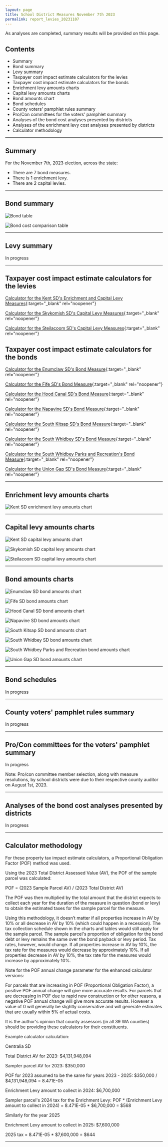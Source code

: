 ```yaml
---
layout: page
title: School District Measures November 7th 2023
permalink: report_levies_20231107
---
```


As analyses are completed, summary results will be provided on this page.

## Contents
- Summary
- Bond summary
- Levy summary
- Taxpayer cost impact estimate calculators for the levies
- Taxpayer cost impact estimate calculators for the bonds
- Enrichment levy amounts charts
- Capital levy amounts charts
- Bond amounts chart
- Bond schedules
- County voters' pamphlet rules summary
- Pro/Con committees for the voters' pamphlet summary
- Analyses of the bond cost analyses presented by districts
- Analyses of the enrichment levy cost analyses presented by districts
- Calculator methodology

___

## Summary
For the November 7th, 2023 election, across the state:
- There are 7 bond measures.
- There is 1 enrichment levy.
- There are 2 capital levies.


___

## Bond summary

![Bond table](pagesManual/LeviesReport/20231107/BondSummary.jpg "Bond table")

![Bond cost comparison table](pagesManual/LeviesReport/20231107/BondCostComparison.jpg "Bond comparison table")

___

## Levy summary

In progress

___

## Taxpayer cost impact estimate calculators for the levies

[Calculator for the Kent SD's Enrichment and Capital Levy Measures](calculator_kent_20231107_enhanced){:target="_blank" rel="noopener"}

[Calculator for the Skykomish SD's Capital Levy Measures](calculator_skykomish_20231107_enhanced){:target="_blank" rel="noopener"}

[Calculator for the Steilacoom SD's Capital Levy Measures](calculator_steilacoom_20231107_enhanced){:target="_blank" rel="noopener"}

## Taxpayer cost impact estimate calculators for the bonds

[Calculator for the Enumclaw SD's Bond Measure](calculator_enumclaw_20231107_enhanced){:target="_blank" rel="noopener"}

[Calculator for the Fife SD's Bond Measure](calculator_fife_20231107_enhanced){:target="_blank" rel="noopener"}

[Calculator for the Hood Canal SD's Bond Measure](calculator_hood_canal_20231107_enhanced){:target="_blank" rel="noopener"}

[Calculator for the Napavine SD's Bond Measure](calculator_napavine_20231107_enhanced){:target="_blank" rel="noopener"}

[Calculator for the South Kitsap SD's Bond Measure](calculator_south_kitsap_20231107_enhanced){:target="_blank" rel="noopener"}

[Calculator for the South Whidbey SD's Bond Measure](calculator_south_whidbey_20231107_enhanced){:target="_blank" rel="noopener"}

[Calculator for the South Whidbey Parks and Recreation's Bond Measure](calculator_south_whidbey_parks_and_recreation_20231107_enhanced){:target="_blank" rel="noopener"}

[Calculator for the Union Gap SD's Bond Measure](calculator_union_gap_20231107_enhanced){:target="_blank" rel="noopener"}


___

## Enrichment levy amounts charts

![Kent SD enrichment levy amounts chart](pagesManual/LeviesReport/20231107/KentEnrichment.png "Kent SD enrichment levy amounts chart")

___


## Capital levy amounts charts

![Kent SD capital levy amounts chart](pagesManual/LeviesReport/20231107/KentCapital.png "Kent SD capital levy amounts chart")

![Skykomish SD capital levy amounts chart](pagesManual/LeviesReport/20231107/SkykomishTech.png "Skykomish SD capital levy amounts chart")

![Steilacoom SD capital levy amounts chart](pagesManual/LeviesReport/20231107/SteilacoomCapital.png "Steilacoom SD capital levy amounts chart")

___

## Bond amounts charts

![Enumclaw SD bond amounts chart](pagesManual/LeviesReport/20231107/Enumclaw.png "Enumclaw SD bond amounts chart")

![Fife SD bond amounts chart](pagesManual/LeviesReport/20231107/Fife.png "Fife SD bond amounts chart")

![Hood Canal SD bond amounts chart](pagesManual/LeviesReport/20231107/HoodCanal.png "Hood Canal SD bond amounts chart")

![Napavine SD bond amounts chart](pagesManual/LeviesReport/20231107/Napavine.png "Napavine SD bond amounts chart")

![South Kitsap SD bond amounts chart](pagesManual/LeviesReport/20231107/SouthKitsap.png "South Kitsap SD bond amounts chart")

![South Whidbey SD bond amounts chart](pagesManual/LeviesReport/20231107/SouthWhidbey.png "South Whidbey SD bond amounts chart")

![South Whidbey Parks and Recreation bond amounts chart](pagesManual/LeviesReport/20231107/SouthWhidbeyParksandRecreation.png "South Whidbey Parks and Recreation bond amounts chart")

![Union Gap SD bond amounts chart](pagesManual/LeviesReport/20231107/UnionGap.png "Union Gap SD bond amounts chart")


___

## Bond schedules

In progress

___

## County voters' pamphlet rules summary

In progress

___

## Pro/Con committees for the voters' pamphlet summary

In progress

Note: Pro/con committee member selection, along with measure resolutions, by school districts were due to their respective county auditor on August 1st, 2023.

___


## Analyses of the bond cost analyses presented by districts

In progress

___

## Calculator methodology

For these property tax impact estimate calculators, a Proportional Obligation Factor (POF) method was used.

Using the 2023 Total District Assessed Value (AV), the POF of the sample parcel was calculated:

POF = (2023 Sample Parcel AV) / (2023 Total District AV)

The POF was then multiplied by the total amount that the district expects to collect each year for the duration of the measure in question (bond or levy) 
to obtain the estimated taxes for the sample parcel for the measure.

Using this methodology, it doesn’t matter if all properties increase in AV by 10% or all decrease in AV by 10% (which could happen in a recession). 
The tax collection schedule shown in the charts and tables would still apply for the sample parcel. The sample parcel's proportion of obligation for the bond debt 
or levy remains the same over the bond payback or levy period. Tax rates, however, would change. If all properties increase in AV by 10%, the tax rate for the measures would 
decrease by approximately 10%. If all properties decrease in AV by 10%, the tax rate for the measures would increase by approximately 10%.

Note for the POF annual change parameter for the enhanced calculator versions:

For parcels that are increasing in POF (Proportional Obligation Factor), a positive POF annual change will give more accurate results. 
For parcels that are decreasing in POF due to rapid new construction or for other reasons, a negative POF annual change will give more accurate results. 
However a value of 0 will generally be slightly conservative and will generate estimates that are usually within 5% of actual costs. 

It is the author's opinion that county assessors (in all 39 WA counties) should be providing these calculators for their constituents. 

Example calculator calculation:

Centralia SD

Total District AV for 2023: $4,131,948,094

Sampler parcel AV for 2023: $350,000

POF for 2023 assumed to be the same for years 2023 - 2025: $350,000 / $4,131,948,094 = 8.471E-05

Enrichment Levy amount to collect in 2024: $6,700,000

Sampler parcel's 2024 tax for the Enrichment Levy: POF * (Enrichment Levy amount to collect in 2024) = 8.471E-05 * $6,700,000 = $568

Similarly for the year 2025

Enrichment Levy amount to collect in 2025: $7,600,000

2025 tax = 8.471E-05 * $7,600,000 = $644



___

